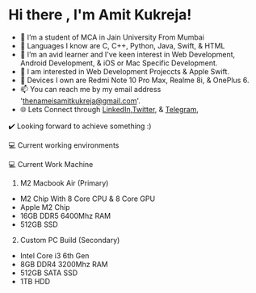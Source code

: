 <h1>Hi there , I'm Amit Kukreja!</h1>


- 👋  I’m a student of MCA in Jain University From Mumbai
- 🌱 Languages I know are C, C++, Python, Java, Swift, & HTML
- 💞️ I’m an avid learner and I've keen interest in Web Development, Android Development, & iOS or Mac Specific Development.
- 👀 I am interested in Web Development Projeccts & Apple Swift.
- 📱 Devices I own are Redmi Note 10 Pro Max, Realme 8i, & OnePlus 6.
- 📫 You can reach me by my email address 'thenameisamitkukreja@gmail.com'.
- 🌐 Lets Connect through <a href="https://www.linkedin.com/in/iamamitkukreja/">LinkedIn</a>,<a href="https://twitter.com/iamamitkukreja/">Twitter</a>, & <a href="https://www.t.me/iamamitkukreja/">Telegram</a>, 

✔️ Looking forward to achieve something :)

<!---
iamamitkukreja/iamamitkukreja is a ✨ special ✨ repository because its `README.md` (this file) appears on your GitHub profile.
You can click the Preview link to take a look at your changes.
--->

💻 Current working environments


💻 Current Work Machine

1)  M2 Macbook Air (Primary)

- M2 Chip With 8 Core CPU & 8 Core GPU <br>
- Apple M2 Chip <br>
- 16GB DDR5 6400Mhz RAM <br>
- 512GB SSD <br>

2) Custom PC Build (Secondary)

- Intel Core i3 6th Gen <br>
- 8GB DDR4 3200Mhz RAM <br>
- 512GB SATA SSD <br>
- 1TB HDD <br>
